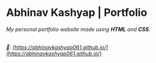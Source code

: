# Abhinav Kashyap | Portfolio
###### My personal portfolio website made using **HTML** and **CSS**.
###### :link:: [https://abhinavkashyap061.github.io/](https://abhinavkashyap061.github.io/)

